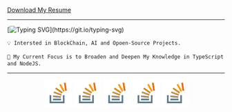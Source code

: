 [Download My Resume](https://github.com/mshamsi502/mshamsi502/blob/main/my-resume/my-resume-20221108.pdf)

---

[![Typing SVG](https://readme-typing-svg.herokuapp.com?font=Fira+Code&pause=400&color=8000FF&vCenter=true&width=435&lines=Hi+There+%F0%9F%91%8B;I'm+Mohammad%2C;A+Web+and+Application+Developer.;Nice+to+Meet+U.;Hi+There+%F0%9F%91%8B;I'm+Mohammad%2C;A+Backend+NodeJS+Developer%2C;Structure+%26+Farmeworks+Person%2C;Nice+to+Meet+U.;Hi+There+%F0%9F%91%8B;I'm+Mohammad%2C;A+Mobile+Application+Developer;A+Joyful+Flutter+Developer;A+Curious+and+Interested+Person+About+Design;Nice+to+Meet+U.;Hi+There+%F0%9F%91%8B;I'm+Mohammad%2C;A+Backend+NodeJS+Developer%2C;Nice+to+Meet+U.;Hi+There+%F0%9F%91%8B;I'm+Mohammad%2C;A+Mobile+Application+Developer;Nice+to+Meet+U.)](https://git.io/typing-svg)


    💡 Intersted in BlockChain, AI and Opoen-Source Projects.

    🔭 My Current Focus is to Broaden and Deepen My Knowledge in TypeScript and NodeJS.
    
---
<p align="center">
 <a href="https://github.com/mshamsi502" target="blank"><img src="https://github.com/mshamsi502/mshamsi502/blob/main/assets/images/icons/icon-stack-overflow.svg" width="64" alt="Github" /></a>
 <a width="64" /></a>
<a href="https://stackoverflow.com/users/3649103/mohammad-shamsi" target="blank"><img src="https://github.com/mshamsi502/mshamsi502/blob/main/assets/images/icons/icon-stack-overflow.svg" width="64" alt="Gitlab" /></a>
 <a width="64" /></a>
<a href="https://stackoverflow.com/users/3649103/mohammad-shamsi" target="blank"><img src="https://github.com/mshamsi502/mshamsi502/blob/main/assets/images/icons/icon-stack-overflow.svg" width="64" alt="stackoverflow" /></a>
 <a width="64" /></a>
<a href="https://stackoverflow.com/users/3649103/mohammad-shamsi" target="blank"><img src="https://github.com/mshamsi502/mshamsi502/blob/main/assets/images/icons/icon-stack-overflow.svg" width="64" alt="stackoverflow" /></a>
 <a width="64" /></a>
<a href="https://stackoverflow.com/users/3649103/mohammad-shamsi" target="blank"><img src="https://github.com/mshamsi502/mshamsi502/blob/main/assets/images/icons/icon-stack-overflow.svg" width="64" alt="stackoverflow" /></a>
</p>


